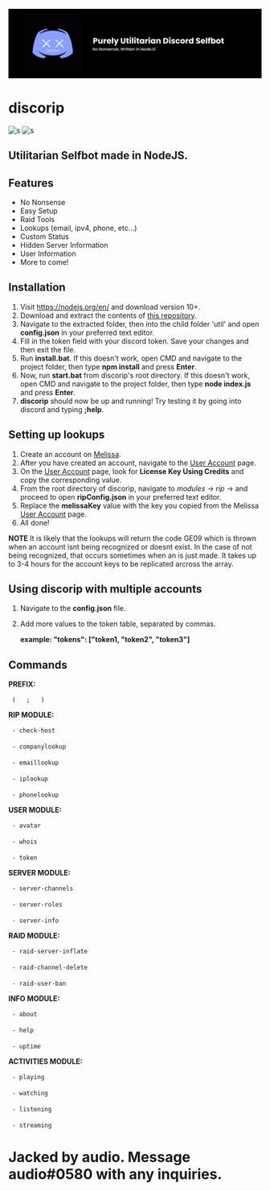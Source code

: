 ![discorip](./resources/banner.jpg)
# discorip
![s](https://img.shields.io/badge/release-v2-blue) ![s](https://img.shields.io/badge/last&nbsp;commit-september&nbsp;22,&nbsp;2020-blue)

## Utilitarian Selfbot made in NodeJS.

## Features
- No Nonsense
- Easy Setup
- Raid Tools
- Lookups (email, ipv4, phone, etc...)
- Custom Status
- Hidden Server Information
- User Information
- More to come!

## Installation 

1. Visit https://nodejs.org/en/ and download version 10+.
2. Download and extract the contents of [this repository](https://github.com/audioo/discorip/).
3. Navigate to the extracted folder, then into the child folder 'util' and open **config.json** in your preferred text editor.
4. Fill in the token field with your discord token. Save your changes and then exit the file.
5. Run **install.bat**. If this doesn't work, open CMD and navigate to the project folder, then type **npm install** and press **Enter**.
6. Now, run **start.bat** from discorip's root directory. If this doesn't work, open CMD and navigate to the project folder, then type **node index.js** and press **Enter**.
7. **discorip** should now be up and running! Try testing it by going into discord and typing **;help**.

## Setting up lookups

1. Create an account on [Melissa](https://www.melissa.com/).
2. After you have created an account, navigate to the [User Account](https://www.melissa.com/user/user_account.aspx) page.
3. On the [User Account](https://www.melissa.com/user/user_account.aspx) page, look for **License Key Using Credits** and copy the corresponding value.
4. From the root directory of discorip, navigate to *modules* -> *rip* -> and proceed to open **ripConfig.json** in your preferred text editor.
5. Replace the **melissaKey** value with the key you copied from the Melissa [User Account](https://www.melissa.com/user/user_account.aspx) page.
6. All done!

**NOTE**
It is likely that the lookups will return the code GE09 which is thrown when an account isnt being recognized or doesnt exist. In the case of not being recognized, that occurs sometimes when an is just made. It takes up to 3-4 hours for the account keys to be replicated arcross the array.


## Using discorip with multiple accounts

1. Navigate to the **config.json** file.
2. Add more values to the token table, separated by commas.

      **example: "tokens": ‎‎["token1, "token2", "token3"]‎‎**

## Commands
**PREFIX:** 
     
     (   ;   )

**RIP MODULE:**
     
     - check-host
     
     - companylookup
     
     - emaillookup
     
     - iplookup
     
     - phonelookup

**USER MODULE:**
     
     - avatar
     
     - whois
     
     - token

**SERVER MODULE:**
     
     - server-channels
     
     - server-roles
     
     - server-info

**RAID MODULE:**
     
     - raid-server-inflate
     
     - raid-channel-delete
     
     - raid-user-ban

**INFO MODULE:**
     
     - about
     
     - help
     
     - uptime
     
**ACTIVITIES MODULE:**
     
     - playing
     
     - watching
     
     - listening
     
     - streaming


# Jacked by audio. Message audio#0580 with any inquiries.
